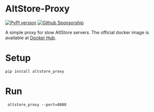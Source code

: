#  AltStore-Proxy

[![PyPI version](https://badge.fury.io/py/altstore_proxy.svg)](https://badge.fury.io/py/altstore_proxy)
[![Github Sponsorship](https://img.shields.io/badge/support-me-red.svg)](https://github.com/users/rix1337/sponsorship)

A simple proxy for slow AltStore servers.
The official docker image is available at [Docker Hub](https://hub.docker.com/r/rix1337/docker-altstore_proxy).

# Setup

`pip install altstore_proxy`

# Run

` altstore_proxy --port=8080` 

